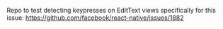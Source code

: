 Repo to test detecting keypresses on EditText views specifically for this issue: https://github.com/facebook/react-native/issues/1882
